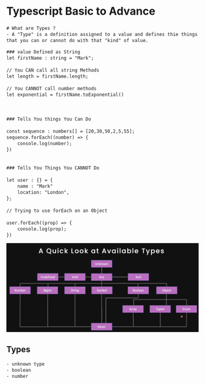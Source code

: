 # Typescript Basic to Advance

```
# What are Types ?
- A "Type" is a definition assigned to a value and defines thie things that you can or cannot do with that "kind" of value.
```

```
### value Defined as String
let firstName : string = "Mark";

// You CAN call all string Methods
let length = firstName.length;

// You CANNOT call number methods
let exponential = firstName.toExponential()



### Tells You things You Can Do

const sequence : numbers[] = [20,30,50,2,5,55];
sequence.forEach((number) => {
    console.log(number);
})


### Tells You Things You CANNOT Do

let user : {} = {
    name : "Mark"
    location: "London",
};

// Trying to use forEach on an Object

user.forEach((prop) => {
    console.log(prop);
})

```

<img src="https://raw.githubusercontent.com/codergalib20/Javascript-Typescript-Programming/main/assets/all-types.png" alt="All Types name in typescript">

## Types

```
- unknown type
- boolean
- number
```
